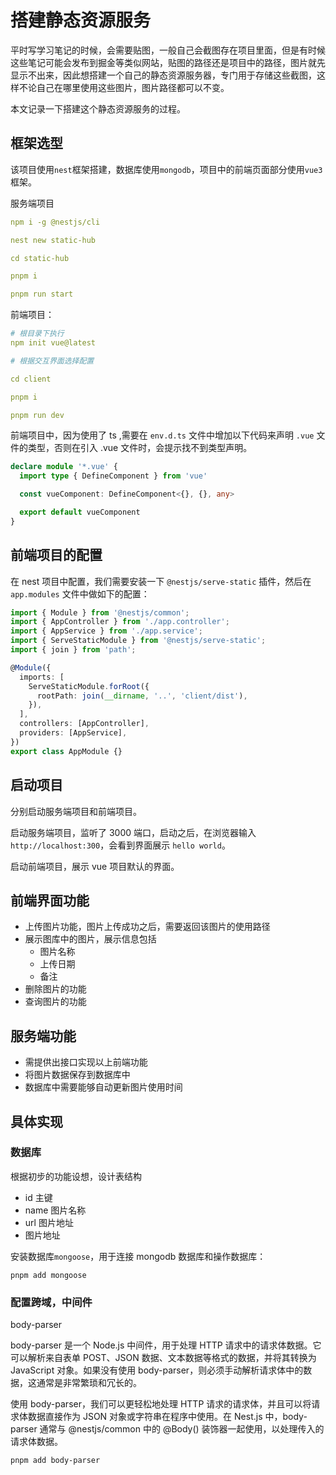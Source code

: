 # 搭建静态资源服务

平时写学习笔记的时候，会需要贴图，一般自己会截图存在项目里面，但是有时候这些笔记可能会发布到掘金等类似网站，贴图的路径还是项目中的路径，图片就先显示不出来，因此想搭建一个自己的静态资源服务器，专门用于存储这些截图，这样不论自己在哪里使用这些图片，图片路径都可以不变。

本文记录一下搭建这个静态资源服务的过程。

## 框架选型
该项目使用`nest`框架搭建，数据库使用`mongodb`，项目中的前端页面部分使用`vue3`框架。

服务端项目

```yaml
npm i -g @nestjs/cli

nest new static-hub

cd static-hub

pnpm i

pnpm run start

```

前端项目：
```yaml
# 根目录下执行
npm init vue@latest

# 根据交互界面选择配置

cd client

pnpm i

pnpm run dev
```

前端项目中，因为使用了 ts ,需要在 `env.d.ts` 文件中增加以下代码来声明 `.vue` 文件的类型，否则在引入 .vue 文件时，会提示找不到类型声明。

```ts
declare module '*.vue' {
  import type { DefineComponent } from 'vue'

  const vueComponent: DefineComponent<{}, {}, any>

  export default vueComponent
}
```

## 前端项目的配置
在 nest 项目中配置，我们需要安装一下 `@nestjs/serve-static` 插件，然后在 `app.modules` 文件中做如下的配置：

```ts
import { Module } from '@nestjs/common';
import { AppController } from './app.controller';
import { AppService } from './app.service';
import { ServeStaticModule } from '@nestjs/serve-static';
import { join } from 'path';

@Module({
  imports: [
    ServeStaticModule.forRoot({
      rootPath: join(__dirname, '..', 'client/dist'),
    }),
  ],
  controllers: [AppController],
  providers: [AppService],
})
export class AppModule {}
```

## 启动项目
分别启动服务端项目和前端项目。

启动服务端项目，监听了 3000 端口，启动之后，在浏览器输入 `http://localhost:300`，会看到界面展示 `hello world`。

启动前端项目，展示 vue 项目默认的界面。

## 前端界面功能
- 上传图片功能，图片上传成功之后，需要返回该图片的使用路径
- 展示图库中的图片，展示信息包括
  - 图片名称
  - 上传日期
  - 备注
- 删除图片的功能
- 查询图片的功能

## 服务端功能
- 需提供出接口实现以上前端功能
- 将图片数据保存到数据库中
- 数据库中需要能够自动更新图片使用时间

## 具体实现

### 数据库

根据初步的功能设想，设计表结构

- id 主键
- name 图片名称
- url 图片地址
- 图片地址

安装数据库`mongoose`，用于连接 mongodb 数据库和操作数据库：

```
pnpm add mongoose
```

### 配置跨域，中间件
body-parser

body-parser 是一个 Node.js 中间件，用于处理 HTTP 请求中的请求体数据。它可以解析来自表单 POST、JSON 数据、文本数据等格式的数据，并将其转换为 JavaScript 对象。如果没有使用 body-parser，则必须手动解析请求体中的数据，这通常是非常繁琐和冗长的。

使用 body-parser，我们可以更轻松地处理 HTTP 请求的请求体，并且可以将请求体数据直接作为 JSON 对象或字符串在程序中使用。在 Nest.js 中，body-parser 通常与 @nestjs/common 中的 @Body() 装饰器一起使用，以处理传入的请求体数据。

```
pnpm add body-parser
```